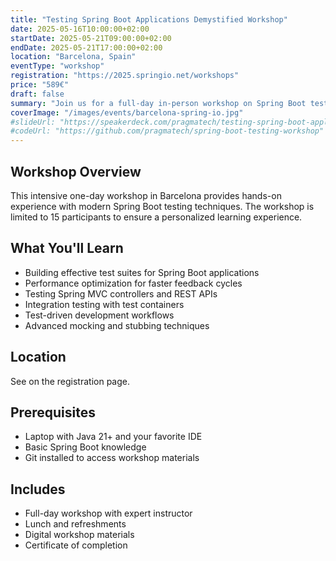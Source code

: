 ```yaml
---
title: "Testing Spring Boot Applications Demystified Workshop"
date: 2025-05-16T10:00:00+02:00
startDate: 2025-05-21T09:00:00+02:00
endDate: 2025-05-21T17:00:00+02:00
location: "Barcelona, Spain"
eventType: "workshop"
registration: "https://2025.springio.net/workshops"
price: "589€"
draft: false
summary: "Join us for a full-day in-person workshop on Spring Boot testing in beautiful Barcelona."
coverImage: "/images/events/barcelona-spring-io.jpg"
#slideUrl: "https://speakerdeck.com/pragmatech/testing-spring-boot-applications-demystified"
#codeUrl: "https://github.com/pragmatech/spring-boot-testing-workshop"
---
```


## Workshop Overview

This intensive one-day workshop in Barcelona provides hands-on experience with modern Spring Boot testing techniques. The workshop is limited to 15 participants to ensure a personalized learning experience.

## What You'll Learn

- Building effective test suites for Spring Boot applications
- Performance optimization for faster feedback cycles
- Testing Spring MVC controllers and REST APIs
- Integration testing with test containers
- Test-driven development workflows
- Advanced mocking and stubbing techniques

## Location

See on the registration page.

## Prerequisites

- Laptop with Java 21+ and your favorite IDE
- Basic Spring Boot knowledge
- Git installed to access workshop materials

## Includes

- Full-day workshop with expert instructor
- Lunch and refreshments
- Digital workshop materials
- Certificate of completion
